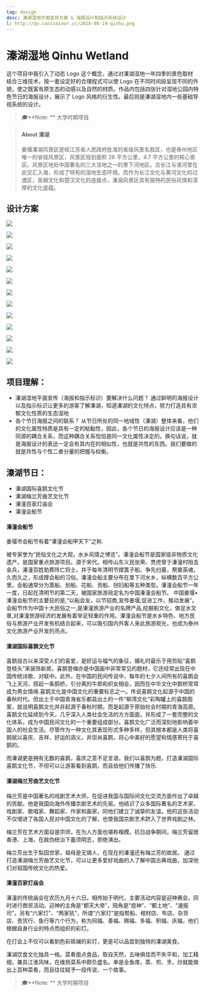 ```yaml
---
tag: design
desc: 溱湖湿地平面宣传方案 & 海报设计和指示系统设计
l: http://qn.canisminor.cc/2018-08-19-qinhu.png
---
```


# 溱湖湿地 Qinhu Wetland

这个项目中我引入了动态 Logo 这个概念，通过对溱湖湿地一年四季的景色取材 结合三维技术，按一套设定好的合理程式可以使 Logo 在不同时间段呈现不同的外 貌，使之既富有原生态的动感以及自然的材质。作品内包括四张针对湿地公园内特 色节日的海报设计，展示了 Logo 风格的衍生性。最后则是溱湖湿地内一些基础导 视系统的设计。

> 🎓**Note: ** 大学时期项目

> #### About 溱湖
>
> 姜堰溱湖风景区是经江苏省人民政府批准的省级风景名胜区，也是泰州地区唯一的省级风景区，风景区规划面积 26 平方公里，4.7 平方公里的核心景区。风景区地处中国著名的三大洼地之一的里下河地区。古长江与淮河曾在此交汇入海，形成了特有的湿地生态环境。而作为长江文化与黄河文化的过渡区，吴越文化和楚汉文化的连接点，溱湖风景区具有独特的民俗风情和深厚的文化底蕴。

## 设计方案

![](http://qn.canisminor.cc/qh-1.png)

![](http://qn.canisminor.cc/qh-2.png)

![](http://qn.canisminor.cc/qh-3.png)

![](http://qn.canisminor.cc/qh-4.png)

![](http://qn.canisminor.cc/qh-5.png)

![](http://qn.canisminor.cc/qh-6.png)

![](http://qn.canisminor.cc/qh-7.png)

![](http://qn.canisminor.cc/qh-8.png)

![](http://qn.canisminor.cc/qh-9.png)

![](http://qn.canisminor.cc/qh-10.png)

![](http://qn.canisminor.cc/qh-11.png)

![](http://qn.canisminor.cc/qh-12.png)

![](http://qn.canisminor.cc/qh-13.png)

## 项目理解：

- 溱湖湿地平面宣传（海报和指示标识）要解决什么问题？
  通过鲜明的海报设计以及指示标识让更多的游客了解溱湖，知道溱湖的文化特点，努力打造具有浓郁文化性质的生态湿地
- 各个节日海报之间的联系？
  从节日所处的同一地域性（溱湖）整体来看，他们的文化属性特质是具有一定的粘黏性，因此，各个节日的海报设计应该是一种同源的耦合关系，而这种耦合关系恰恰是同一文化属性决定的。换句话说，就是海报设计的表达一定会有其内在的相似性，也就是共性的东西。我们要做的就是共性与个性二者分量的把握与权衡。

## 溱湖节日：

- 溱湖国际喜鹊文化节
- 溱湖梅兰芳曲艺文化节
- 溱潼百家灯庙会
- 溱潼会船节

#### 溱潼会船节

姜堰市会船节有着“溱潼会船甲天下”之称.

被专家誉为“民俗文化之大观，水乡风情之博览”。溱潼会船节是国家级非物质文化遗产。是国家重点旅游项目。源于宋代。相传山东义民张荣、贾虎曾于溱潼村阻击金兵，溱潼百姓助葬阵亡将士，并于每年清明节撑篙子船，争先扫墓，祭奠英魂，久而久之，形成撑会船的习俗。溱潼会船主要分布在里下河水乡，纵横数百平方公里。会船通常分为篙船、划船、花船、贡船、拐妇船等五种类型。溱潼会船节一年一度，日起在清明节的第二天，被国家旅游局定名为中国溱潼会船节。
中国姜堰•溱潼会船节的主要目的是,“以船会友，以节招商,宣传姜堰,促进工作，推动发展”。 会船节作为中国十大民俗之一,是溱潼旅游产业的名牌产品,挖掘船文化，做足水文章,对溱潼旅游经济的发展有着举足轻重的作用。溱潼会船节是水乡特色、地方民俗与旅游产业开发有机结合起来，可以吸引国内外客人来此旅游观光，也成为泰州文化旅游产业开发的亮点。

#### 溱湖国际喜鹊文化节

喜鹊自古以来深受人们的喜爱，是好运与福气的象征，婚礼时最乐于用剪贴“喜鹊登枝头”来装饰新房。喜鹊登梅亦是中国画中非常常见的题材，它还经常出现在中国传统诗歌、对联中。此外，在中国的民间传说中，每年的七夕人间所有的喜鹊会飞上天河，搭起一条鹊桥，引分离的牛郎和织女相会，因而在中华文化中鹊桥常常成为男女情缘.喜鹊文化是中国文化的重要标志之一。传说喜鹊文化起源于中国的春秋时代。但出土于中国青海省乐都县出土的一件“柳湾文化”彩陶罐上的喜鹊图案，就说明喜鹊文化并非起源于春秋时期，而是起源于原始社会时期的青海高原。喜鹊文化延续到今天，几乎深入人类社会生活的方方面面，并形成了一套完整的文化体系，成为中国民间文化的一个重要组成部分。喜鹊文化广泛而深刻地影响着中国人的社会生活。尽管作为一种文化其表现形式多种多样，但其根本都是人类将喜鹊赋以喜庆、吉祥、好运的涵义，并崇尚喜鹊，将心中美好的愿望和情感寄托于喜鹊的。

而溱湖更是拥有无数的喜鹊，喜庆之意不足言语，我们以喜鹊为题，打造溱湖国际喜鹊文化节，不但可以让游客看到喜鹊，而且给他们传播了快乐.

#### 溱湖梅兰芳曲艺文化节

梅兰芳是中国著名的戏剧艺术大师，在促进我国与国际间文化交流方面作出了卓越的贡献。他是我国向海外传播京剧艺术的先驱。他结识了众多国际著名的艺术家、戏剧家、歌唱家、舞蹈家、作家和画家，同他们建立了诚挚的友谊。他的这些活动不仅增进了各国人民对中国文化的了解，也使我国京剧艺术跻入了世界戏剧之林。

梅兰芳在艺术方面自是宗师，在为人方面也堪称楷模。抗日战争期间，梅兰芳留居香港、上海，在敌伪统治下蓄须明志，拒绝演出。

梅兰芳出生于梨园世家，祖母是无锡人，在现在的溱潼还有梅兰芳的故居。
通过打造溱湖梅兰芳曲艺文化节，可以让更多爱好戏曲的人了解中国古典戏曲，加深他们对祖国传统文化的热爱。

#### 溱潼百家灯庙会

溱潼的传统庙会在农历九月十六日。相传始于明代，主要活动内容是迎神赛会，同时进行商贸活动。迎神的主角是“都天大帝”，陪角是“痘神”、“都土地”、“速报司”。另有“六家灯”、“两家犼”，所谓“六家灯”是指帮船、棺材店、布店、杂货店、责货行、鱼行等六个行为，称为同福、善福、赐福、多福、积福、庆福，他们根据自身行业的特点而组织的彩灯。

在灯会上不仅可以看到色彩斑斓的彩灯，更是可以品尝到独特的溱湖美食。

溱湖饮食文化独具一格。菜肴面点食品，取自天然，五味俱佳而不失平和，加工精细，兼具江淮风味，在维扬菜系中颇负盛名。单是全鱼席，蒸、煎、烹、炒就能做出上百种菜肴，而且往往赋予一段传说、一个故事。

> 🎓**Note: ** 大学时期项目
